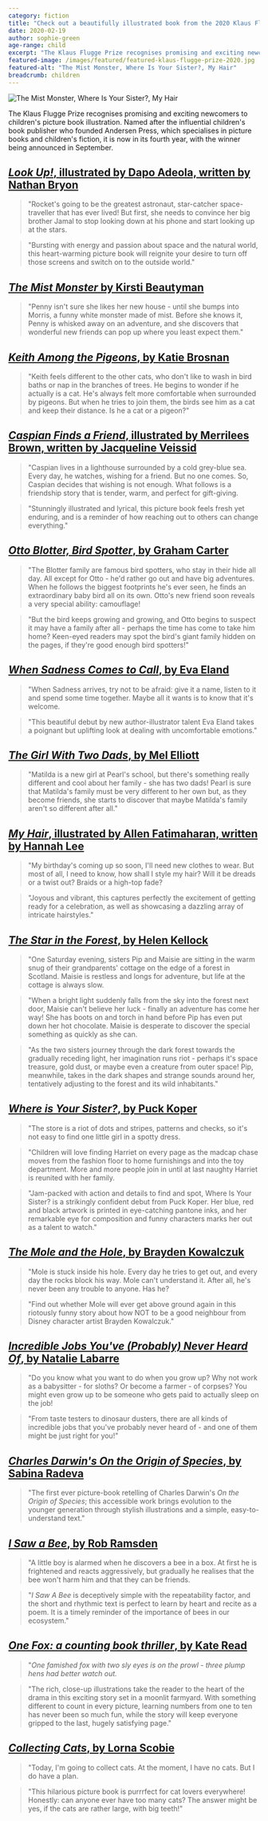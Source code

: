 ```yaml
---
category: fiction
title: "Check out a beautifully illustrated book from the 2020 Klaus Flugge Prize longlist"
date: 2020-02-19
author: sophie-green
age-range: child
excerpt: "The Klaus Flugge Prize recognises promising and exciting newcomers to children's picture book illustration."
featured-image: /images/featured/featured-klaus-flugge-prize-2020.jpg
featured-alt: "The Mist Monster, Where Is Your Sister?, My Hair"
breadcrumb: children
---
```


![The Mist Monster, Where Is Your Sister?, My Hair](/images/featured/featured-klaus-flugge-prize-2020.jpg)

The Klaus Flugge Prize recognises promising and exciting newcomers to children's picture book illustration. Named after the influential children's book publisher who founded Andersen Press, which specialises in picture books and children's fiction, it is now in its fourth year, with the winner being announced in September.

## [<cite>Look Up!</cite>, illustrated by Dapo Adeola, written by Nathan Bryon](https://suffolk.spydus.co.uk/cgi-bin/spydus.exe/ENQ/OPAC/BIBENQ?BRN=2563657)

> "Rocket's going to be the greatest astronaut, star-catcher space-traveller that has ever lived! But first, she needs to convince her big brother Jamal to stop looking down at his phone and start looking up at the stars.

> "Bursting with energy and passion about space and the natural world, this heart-warming picture book will reignite your desire to turn off those screens and switch on to the outside world."

## [<cite>The Mist Monster</cite> by Kirsti Beautyman](https://suffolk.spydus.co.uk/cgi-bin/spydus.exe/ENQ/OPAC/BIBENQ?BRN=2638090)

> "Penny isn't sure she likes her new house - until she bumps into Morris, a funny white monster made of mist. Before she knows it, Penny is whisked away on an adventure, and she discovers that wonderful new friends can pop up where you least expect them."

## [<cite>Keith Among the Pigeons</cite>, by Katie Brosnan](https://suffolk.spydus.co.uk/cgi-bin/spydus.exe/ENQ/OPAC/BIBENQ?BRN=2606844)

> "Keith feels different to the other cats, who don't like to wash in bird baths or nap in the branches of trees. He begins to wonder if he actually is a cat. He's always felt more comfortable when surrounded by pigeons. But when he tries to join them, the birds see him as a cat and keep their distance. Is he a cat or a pigeon?"

## [<cite>Caspian Finds a Friend</cite>, illustrated by Merrilees Brown, written by Jacqueline Veissid](https://suffolk.spydus.co.uk/cgi-bin/spydus.exe/ENQ/OPAC/BIBENQ?BRN=2744464)

> "Caspian lives in a lighthouse surrounded by a cold grey-blue sea. Every day, he watches, wishing for a friend. But no one comes. So, Caspian decides that wishing is not enough. What follows is a friendship story that is tender, warm, and perfect for gift-giving.

> "Stunningly illustrated and lyrical, this picture book feels fresh yet enduring, and is a reminder of how reaching out to others can change everything."

## [<cite>Otto Blotter, Bird Spotter</cite>, by Graham Carter](https://suffolk.spydus.co.uk/cgi-bin/spydus.exe/ENQ/OPAC/BIBENQ?BRN=2707347)

> "The Blotter family are famous bird spotters, who stay in their hide all day. All except for Otto - he'd rather go out and have big adventures. When he follows the biggest footprints he's ever seen, he finds an extraordinary baby bird all on its own. Otto's new friend soon reveals a very special ability: camouflage!

> "But the bird keeps growing and growing, and Otto begins to suspect it may have a family after all - perhaps the time has come to take him home? Keen-eyed readers may spot the bird's giant family hidden on the pages, if they're good enough bird spotters!"

## [<cite>When Sadness Comes to Call</cite>, by Eva Eland](https://suffolk.spydus.co.uk/cgi-bin/spydus.exe/ENQ/OPAC/BIBENQ?BRN=2669956)

> "When Sadness arrives, try not to be afraid: give it a name, listen to it and spend some time together. Maybe all it wants is to know that it's welcome.

> "This beautiful debut by new author-illustrator talent Eva Eland takes a poignant but uplifting look at dealing with uncomfortable emotions."

## [<cite>The Girl With Two Dads</cite>, by Mel Elliott](https://suffolk.spydus.co.uk/cgi-bin/spydus.exe/ENQ/OPAC/BIBENQ?BRN=2556728)

> "Matilda is a new girl at Pearl's school, but there's something really different and cool about her family - she has two dads! Pearl is sure that Matilda's family must be very different to her own but, as they become friends, she starts to discover that maybe Matilda's family aren't so different after all."

## [<cite>My Hair</cite>, illustrated by Allen Fatimaharan, written by Hannah Lee](https://suffolk.spydus.co.uk/cgi-bin/spydus.exe/ENQ/OPAC/BIBENQ?BRN=2603166)

> "My birthday's coming up so soon, I'll need new clothes to wear. But most of all, I need to know, how shall I style my hair? Will it be dreads or a twist out? Braids or a high-top fade?

> "Joyous and vibrant, this captures perfectly the excitement of getting ready for a celebration, as well as showcasing a dazzling array of intricate hairstyles."

## [<cite>The Star in the Forest</cite>, by Helen Kellock](https://suffolk.spydus.co.uk/cgi-bin/spydus.exe/ENQ/OPAC/BIBENQ?BRN=2620623)

> "One Saturday evening, sisters Pip and Maisie are sitting in the warm snug of their grandparents' cottage on the edge of a forest in Scotland. Maisie is restless and longs for adventure, but life at the cottage is always slow.

> "When a bright light suddenly falls from the sky into the forest next door, Maisie can't believe her luck - finally an adventure has come her way! She has boots on and torch in hand before Pip has even put down her hot chocolate. Maisie is desperate to discover the special something as quickly as she can.

> "As the two sisters journey through the dark forest towards the gradually receding light, her imagination runs riot - perhaps it's space treasure, gold dust, or maybe even a creature from outer space! Pip, meanwhile, takes in the dark shapes and strange sounds around her, tentatively adjusting to the forest and its wild inhabitants."

## [<cite>Where is Your Sister?</cite>, by Puck Koper](https://suffolk.spydus.co.uk/cgi-bin/spydus.exe/ENQ/OPAC/BIBENQ?BRN=2744463)

> "The store is a riot of dots and stripes, patterns and checks, so it's not easy to find one little girl in a spotty dress.

> "Children will love finding Harriet on every page as the madcap chase moves from the fashion floor to home furnishings and into the toy department. More and more people join in until at last naughty Harriet is reunited with her family.

> "Jam-packed with action and details to find and spot, Where Is Your Sister? is a strikingly confident debut from Puck Koper. Her blue, red and black artwork is printed in eye-catching pantone inks, and her remarkable eye for composition and funny characters marks her out as a talent to watch."

## [<cite>The Mole and the Hole</cite>, by Brayden Kowalczuk](https://suffolk.spydus.co.uk/cgi-bin/spydus.exe/ENQ/OPAC/BIBENQ?BRN=2574687)

> "Mole is stuck inside his hole. Every day he tries to get out, and every day the rocks block his way. Mole can't understand it. After all, he's never been any trouble to anyone. Has he?

> "Find out whether Mole will ever get above ground again in this riotously funny story about how NOT to be a good neighbour from Disney character artist Brayden Kowalczuk."

## [<cite>Incredible Jobs You've (Probably) Never Heard Of</cite>, by Natalie Labarre](https://suffolk.spydus.co.uk/cgi-bin/spydus.exe/ENQ/OPAC/BIBENQ?BRN=2645508)

> "Do you know what you want to do when you grow up? Why not work as a babysitter - for sloths? Or become a farmer - of corpses? You might even grow up to be someone who gets paid to actually sleep on the job!

> "From taste testers to dinosaur dusters, there are all kinds of incredible jobs that you've probably never heard of - and one of them might be just right for you!"

## [<cite>Charles Darwin's On the Origin of Species</cite>, by Sabina Radeva](https://suffolk.spydus.co.uk/cgi-bin/spydus.exe/ENQ/OPAC/BIBENQ?BRN=2408648)

> "The first ever picture-book retelling of Charles Darwin's <cite>On the Origin of Species</cite>; this accessible work brings evolution to the younger generation through stylish illustrations and a simple, easy-to-understand text."

## [<cite>I Saw a Bee</cite>, by Rob Ramsden](https://suffolk.spydus.co.uk/cgi-bin/spydus.exe/ENQ/OPAC/BIBENQ?BRN=2547933)

> "A little boy is alarmed when he discovers a bee in a box. At first he is frightened and reacts aggressively, but gradually he realises that the bee won't harm him and that they can be friends.

> "<cite>I Saw A Bee</cite> is deceptively simple with the repeatability factor, and the short and rhythmic text is perfect to learn by heart and recite as a poem. It is a timely reminder of the importance of bees in our ecosystem."

## [<cite>One Fox: a counting book thriller</cite>, by Kate Read](https://suffolk.spydus.co.uk/cgi-bin/spydus.exe/ENQ/OPAC/BIBENQ?BRN=2701949)

> "<em>One famished fox with two sly eyes is on the prowl - three plump hens had better watch out.</em>

> "The rich, close-up illustrations take the reader to the heart of the drama in this exciting story set in a moonlit farmyard. With something different to count in every picture, learning numbers from one to ten has never been so much fun, while the story will keep everyone gripped to the last, hugely satisfying page."

## [<cite>Collecting Cats</cite>, by Lorna Scobie](https://suffolk.spydus.co.uk/cgi-bin/spydus.exe/ENQ/OPAC/BIBENQ?BRN=2489997)

> "Today, I'm going to collect cats. At the moment, I have no cats. But I do have a plan.

> "This hilarious picture book is purrrfect for cat lovers everywhere! Honestly: can anyone ever have too many cats? The answer might be yes, if the cats are rather large, with big teeth!"
